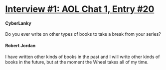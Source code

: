# [Interview #1: AOL Chat 1, Entry #20](https://www.theoryland.com/intvmain.php?i=1#20)

#### CyberLanky

Do you ever write on other types of books to take a break from your series?

#### Robert Jordan

I have written other kinds of books in the past and I will write other kinds of books in the future, but at the moment the Wheel takes all of my time.

